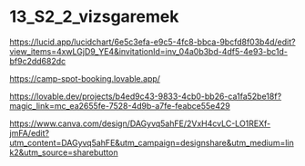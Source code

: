 # 13_S2_2_vizsgaremek
https://lucid.app/lucidchart/6e5c3efa-e9c5-4fc8-bbca-9bcfd8f03b4d/edit?view_items=4xwLGjD9_YE4&invitationId=inv_04a0b3bd-4df5-4e93-bc1d-bf9c2dd682dc

https://camp-spot-booking.lovable.app/

https://lovable.dev/projects/b4ed9c43-9833-4cb0-bb26-ca1fa52be18f?magic_link=mc_ea2655fe-7528-4d9b-a7fe-feabce55e429

https://www.canva.com/design/DAGyvq5ahFE/2VxH4cvLC-LO1REXf-jmFA/edit?utm_content=DAGyvq5ahFE&utm_campaign=designshare&utm_medium=link2&utm_source=sharebutton

